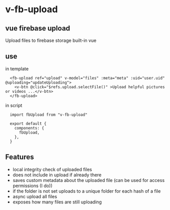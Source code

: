 # v-fb-upload
## vue firebase upload
Upload files to firebase storage
built-in vue
## use

in template
```
  <fb-upload ref="upload" v-model="files" :meta="meta" :uid="user.uid" @uploading="updateUploading">
    <v-btn @click="$refs.upload.selectFile()" >Upload helpful pictures or videos ...</v-btn> 
  </fb-upload>
```

in script
```
  import fbUpload from "v-fb-upload"
  
  export default {
    components: {
      fbUpload,
    },
  }

```

## Features

* local integrity check of uploaded files
* does not include in upload if already there
* saves custom metadata about the uploaded file (can be used for access permissions (I do))
* if the folder is not set uploads to a unique folder for each hash of a file
* async upload all files
* exposes how many files are still uploading
